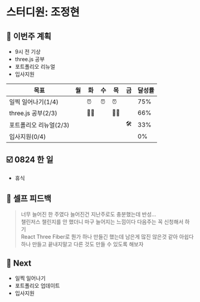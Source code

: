 # 스터디원: 조정현

## 🚀 이번주 계획

- 9시 전 기상
- three.js 공부
- 포트폴리오 리뉴얼
- 입사지원

| 목표                   | 월  | 화  | 수  | 목  | 금  | 달성률 |
| ---------------------- | --- | --- | --- | --- | --- | ------ |
| 일찍 일어나기(1/4)     |     | ⏰  | ⏰  | ⏰  |     | 75%    |
| three.js 공부(2/3)     |     | 👩‍💻  |     | 👩‍💻  |     | 66%    |
| 포트폴리오 리뉴얼(2/3) |     |     |     |     | 🛠️  | 33%    |
| 입사지원(0/4)          |     |     |     |     |     | 0%     |

## ☑️ 0824 한 일

- 휴식

## 🎉 셀프 피드백

> 너무 늘어진 한 주였다 늘어진건 지난주로도 충분했는데 반성...<br>
> 챌린저스 챌린지를 안 했더니 마구 늘어지는 느낌이다 다음주는 꼭 신청해서 하기<br>
> React Three Fiber로 뭔가 하나 만들긴 했는데 남은게 많진 않은것 같아 아쉽다<br>
> 하나 만들고 끝내지말고 다른 것도 만들 수 있도록 해보자<br>

## 🌱 Next

- 일찍 일어나기
- 포트폴리오 업데이트
- 입사지원
